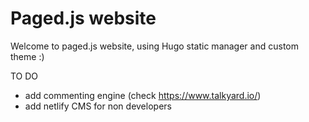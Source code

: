 # Paged.js website

Welcome to paged.js website, using Hugo static manager and custom theme :)

TO DO
- add commenting engine (check https://www.talkyard.io/)
- add netlify CMS for non developers

